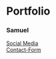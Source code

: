 # Portfolio

### Samuel

[Social Media](https://476736.github.io/Portfolio/social.html)  
[Contact-Form](https://476736.github.io/Portfolio/social.html)
